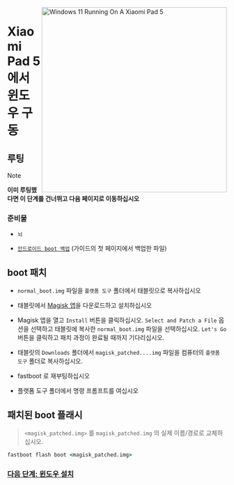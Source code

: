 <img align="right" src="https://raw.githubusercontent.com/erdilS/Port-Windows-11-Xiaomi-Pad-5/main/nabu.png" width="425" alt="Windows 11 Running On A Xiaomi Pad 5">


# Xiaomi Pad 5 에서 윈도우 구동

## 루팅 
> [!NOTE]
> **이미 루팅했다면 이 단계를 건너뛰고 다음 페이지로 이동하십시오**

### 준비물
- ```뇌```
  
- [```안드로이드 boot 백업```](/guide/Korean/1-partition-ko.md#기존-boot-이미지-백업) (가이드의 첫 페이지에서 백업한 파일)


## boot 패치 

- ```normal_boot.img``` 파일을  ```플랫폼 도구``` 폴더에서 태블릿으로 복사하십시오

- 태블릿에서 [Magisk 앱](https://github.com/topjohnwu/Magisk/releases/latest)을 다운로드하고 설치하십시오
  
-  Magisk 앱을 열고 ```Install``` 버튼을 클릭하십시오. ```Select and Patch a File``` 옵션을 선택하고 태블릿에 복사한 ```normal_boot.img``` 파일을 선택하십시오. ```Let's Go``` 버튼을 클릭하고 패치 과정이 완료될 때까지 기다리십시오.
  
- 태블릿의 ```Downloads``` 폴더에서 ```magisk_patched....img``` 파일을 컴퓨터의 ```플랫폼 도구``` 폴더로 복사하십시오. 

- fastboot 로 재부팅하십시오
  
- 플랫폼 도구 폴더에서 명령 프롬프트를 여십시오

 ## 패치된 boot 플래시 
 > `<magisk_patched.img>` 를 ```magisk_patched.img``` 의 실제 이름/경로로 교체하십시오.
```cmd
fastboot flash boot <magisk_patched.img>
```

### [다음 단계: 윈도우 설치](/guide/Korean/3-install-ko.md)
